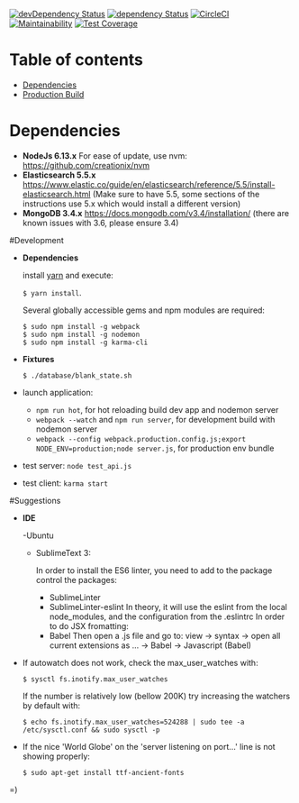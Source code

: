 [![devDependency Status](https://david-dm.org/huridocs/uwazidocs/dev-status.svg)](https://david-dm.org/huridocs/uwazi#info=devDependencies)
[![dependency Status](https://david-dm.org/huridocs/uwazidocs/status.svg)](https://david-dm.org/huridocs/uwazi#info=dependencies)
[![CircleCI](https://circleci.com/gh/huridocs/uwazi.svg?style=shield)](https://circleci.com/gh/huridocs/uwazi)
[![Maintainability](https://api.codeclimate.com/v1/badges/8c98a251ca64daf434f2/maintainability)](https://codeclimate.com/github/huridocs/uwazi/maintainability)
[![Test Coverage](https://api.codeclimate.com/v1/badges/8c98a251ca64daf434f2/test_coverage)](https://codeclimate.com/github/huridocs/uwazi/test_coverage)

Table of contents
=================

 * [Dependencies](#dependencies)
 * [Production Build](#production_build)

# Dependencies

- **NodeJs 6.13.x** For ease of update, use nvm: https://github.com/creationix/nvm
- **Elasticsearch 5.5.x** https://www.elastic.co/guide/en/elasticsearch/reference/5.5/install-elasticsearch.html (Make sure to have 5.5, some sections of the instructions use 5.x which would install a different version)
- **MongoDB 3.4.x** https://docs.mongodb.com/v3.4/installation/ (there are known issues with 3.6, please ensure 3.4)

#Development

- **Dependencies**

  install [yarn](https://yarnpkg.com/en/) and execute:

  `$ yarn install`.

  Several globally accessible gems and npm modules are required:

  ```
  $ sudo npm install -g webpack
  $ sudo npm install -g nodemon
  $ sudo npm install -g karma-cli
  ```

- **Fixtures**

  ```
  $ ./database/blank_state.sh
  ```

- launch application:
    - `npm run hot`, for hot reloading build dev app and nodemon server
    - `webpack --watch` and `npm run server`, for development build with nodemon server
    - `webpack --config webpack.production.config.js;export NODE_ENV=production;node server.js`, for production env bundle
- test server: `node test_api.js`
- test client: `karma start`

#Suggestions

- **IDE**

  -Ubuntu

    - SublimeText 3:

      In order to install the ES6 linter, you need to add to the package control the packages:
      - SublimeLinter
      - SublimeLinter-eslint
      In theory, it will use the eslint from the local node_modules, and the configuration from the .eslintrc
      In order to do JSX fromatting:
      - Babel
      Then open a .js file and go to:
      view -> syntax -> open all current extensions as ... -> Babel -> Javascript (Babel)

- If autowatch does not work, check the max_user_watches with:

  ```
  $ sysctl fs.inotify.max_user_watches
  ```

  If the number is relatively low (bellow 200K) try increasing the watchers by default with:

  ```
  $ echo fs.inotify.max_user_watches=524288 | sudo tee -a /etc/sysctl.conf && sudo sysctl -p
  ```

- If the nice 'World Globe' on the 'server listening on port...' line is not showing properly:


  ```
  $ sudo apt-get install ttf-ancient-fonts
  ```

=)
